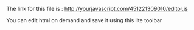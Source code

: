 The link for this file is : http://yourjavascript.com/451221309010/editor.js

You can edit html on demand and save it using this lite toolbar
